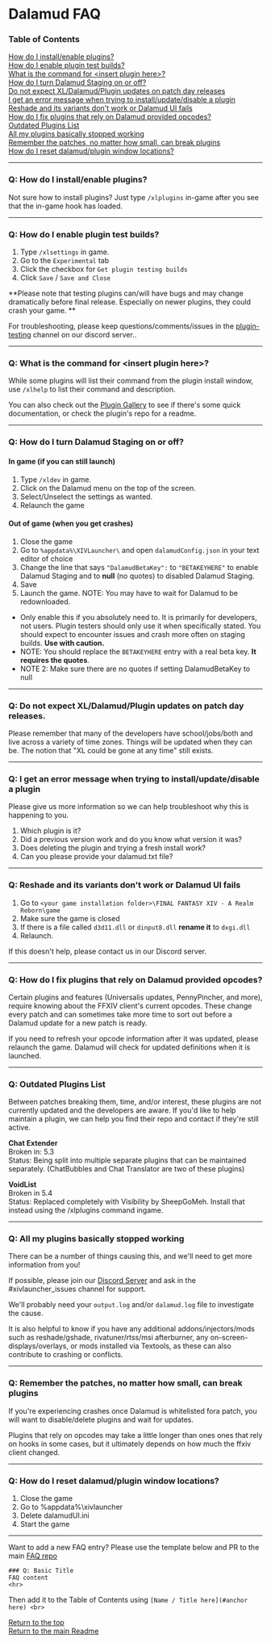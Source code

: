 # Dalamud FAQ

### Table of Contents
[How do I install/enable plugins?](#q-how-do-i-installenable-plugins) <br>
[How do I enable plugin test builds?](#q-how-do-i-enable-plugin-test-builds) <br>
[What is the command for \<insert plugin here\>?](#q-what-is-the-command-for-insert-plugin-here) <br>
[How do I turn Dalamud Staging on or off?](#q-how-do-i-turn-dalamud-staging-on-or-off) <br>
[Do not expect XL/Dalamud/Plugin updates on patch day releases](#q-do-not-expect-xldalamudplugin-updates-on-patch-day-releases) <br>
[I get an error message when trying to install/update/disable a plugin](#q-i-get-an-error-message-when-trying-to-installupdatedisable-a-plugin) <br>
[Reshade and its variants don't work or Dalamud UI fails](#q-reshade-and-its-variants-dont-work-or-dalamud-ui-fails) <br>
[How do I fix plugins that rely on Dalamud provided opcodes?](#q-how-do-i-fix-plugins-that-rely-on-dalamud-provided-opcodes) <br>
[Outdated Plugins List](#q-outdated-plugins-list) <br>
[All my plugins basically stopped working](#q-all-my-plugins-basically-stopped-working) <br>
[Remember the patches, no matter how small, can break plugins](#q-remember-the-patches-no-matter-how-small-can-break-plugins) <br>
[How do I reset dalamud/plugin window locations?](#q-how-do-i-reset-dalamudplugin-window-locations) <br>
<hr>

### Q: How do I install/enable plugins?
Not sure how to install plugins? Just type `/xlplugins` in-game after you see that the in-game hook has loaded.

<hr>

### Q: How do I enable plugin test builds?
1. Type `/xlsettings` in game.
2. Go to the `Experimental` tab
3. Click the checkbox for `Get plugin testing builds`
4. Click `Save` / `Save and Close`

**Please note that testing plugins can/will have bugs and may change dramatically before final release. Especially on newer plugins, they could crash your game. **

For troubleshooting, please keep questions/comments/issues in the [plugin-testing](https://discord.com/channels/581875019861328007/719513457988337724) channel on our discord server..

<hr>

### Q: What is the command for \<insert plugin here\>?
While some plugins will list their command from the plugin install window, use `/xlhelp` to list their command and description.

You can also check out the [Plugin Gallery](https://github.com/goatcorp/DalamudPlugins/wiki/Plugin-Gallery) to see if there's some quick documentation, or check the plugin's repo for a readme.
<hr>

### Q: How do I turn Dalamud Staging on or off?
#### In game (if you can still launch)
1. Type `/xldev` in game.
2. Click on the Dalamud menu on the top of the screen.
3. Select/Unselect the settings as wanted.
4. Relaunch the game

#### Out of game (when you get crashes)
1. Close the game
2. Go to `%appdata%\XIVLauncher\` and open `dalamudConfig.json` in your text editor of choice
3. Change the line that says `"DalamudBetaKey":` to `"BETAKEYHERE"` to enable Dalamud Staging and to **null** (no quotes) to disabled Dalamud Staging.
4. Save
5. Launch the game. NOTE: You may have to wait for Dalamud to be redownloaded.

* Only enable this if you absolutely need to. It is primarily for developers, not users. Plugin testers should only use it when specifically stated. You should expect to encounter issues and crash more often on staging builds. __Use with caution.__
* NOTE: You should replace the `BETAKEYHERE` entry with a real beta key. **It requires the quotes**.
* NOTE 2: Make sure there are no quotes if setting DalamudBetaKey to null
<hr>

### Q: Do not expect XL/Dalamud/Plugin updates on patch day releases.

Please remember that many of the developers have school/jobs/both and live across a variety of time zones. Things will be updated when they can be. The notion that "XL could be gone at any time" still exists.
<hr>

### Q: I get an error message when trying to install/update/disable a plugin
Please give us more information so we can help troubleshoot why this is happening to you.

1. Which plugin is it?
2. Did a previous version work and do you know what version it was?
3. Does deleting the plugin and trying a fresh install work?
4. Can you please provide your dalamud.txt file?
<hr>

### Q: Reshade and its variants don't work or Dalamud UI fails
1. Go to `<your game installation folder>\FINAL FANTASY XIV - A Realm Reborn\game`
2. Make sure the game is closed
3. If there is a file called `d3d11.dll` or `dinput8.dll` **rename it** to `dxgi.dll`
4. Relaunch.

If this doesn't help, please contact us in our Discord server.

<hr>

### Q: How do I fix plugins that rely on Dalamud provided opcodes?
Certain plugins and features (Universalis updates, PennyPincher, and more), require knowing about the FFXIV client's current opcodes. These change every patch and can sometimes take more time to sort out before a Dalamud update for a new patch is ready.

If you need to refresh your opcode information after it was updated, please relaunch the game. Dalamud will check for updated definitions when it is launched.

<hr>

### Q: Outdated Plugins List
Between patches breaking them, time, and/or interest, these plugins are not currently updated and the developers are aware. If you'd like to help maintain a plugin, we can help you find their repo and contact if they're still active.

**Chat Extender** <br>
Broken in: 5.3 <br>
Status: Being split into multiple separate plugins that can be maintained separately. (ChatBubbles and Chat Translator are two of these plugins) <br>

**VoidList** <br>
Broken in 5.4 <br>
Status: Replaced completely with Visibility by SheepGoMeh. Install that instead using the /xlplugins command ingame. <br>
<hr>

### Q: All my plugins basically stopped working
There can be a number of things causing this, and we'll need to get more information from you!
  
If possible, please join our [Discord Server](https://discord.gg/3NMcUV5) and ask in the #xivlauncher_issues channel for support.
  
We'll probably need your `output.log` and/or `dalamud.log` file to investigate the cause. 
  
It is also helpful to know if you have any additional addons/injectors/mods such as reshade/gshade, rivatuner/rtss/msi afterburner, any on-screen-displays/overlays, or mods installed via Textools, as these can also contribute to crashing or conflicts.
<hr>

### Q: Remember the patches, no matter how small, can break plugins
If you're experiencing crashes once Dalamud is whitelisted fora patch, you will want to disable/delete plugins and wait for updates.

Plugins that rely on opcodes may take a little longer than ones ones that rely on hooks in some cases, but it ultimately depends on how much the ffxiv client changed.
<hr>


### Q: How do I reset dalamud/plugin window locations?
1. Close the game 
2. Go to %appdata%\xivlauncher
3. Delete dalamudUI.ini
4. Start the game

<hr>

Want to add a new FAQ entry? Please use the template below and PR to the main [FAQ repo](https://github.com/goatcorp/faq)
```
### Q: Basic Title
FAQ content
<hr>
```
Then add it to the Table of Contents using `[Name / Title here](#anchor here) <br>`

[Return to the top](#table-of-contents)<br>
[Return to the main Readme](https://goatcorp.github.io/faq)
